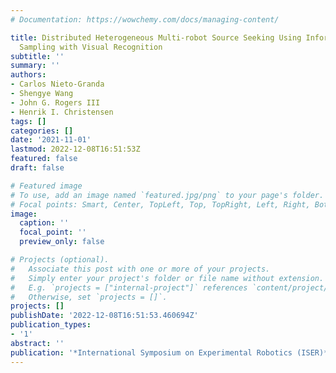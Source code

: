```yaml
---
# Documentation: https://wowchemy.com/docs/managing-content/

title: Distributed Heterogeneous Multi-robot Source Seeking Using Information Based
  Sampling with Visual Recognition
subtitle: ''
summary: ''
authors:
- Carlos Nieto-Granda
- Shengye Wang
- John G. Rogers III
- Henrik I. Christensen
tags: []
categories: []
date: '2021-11-01'
lastmod: 2022-12-08T16:51:53Z
featured: false
draft: false

# Featured image
# To use, add an image named `featured.jpg/png` to your page's folder.
# Focal points: Smart, Center, TopLeft, Top, TopRight, Left, Right, BottomLeft, Bottom, BottomRight.
image:
  caption: ''
  focal_point: ''
  preview_only: false

# Projects (optional).
#   Associate this post with one or more of your projects.
#   Simply enter your project's folder or file name without extension.
#   E.g. `projects = ["internal-project"]` references `content/project/deep-learning/index.md`.
#   Otherwise, set `projects = []`.
projects: []
publishDate: '2022-12-08T16:51:53.460694Z'
publication_types:
- '1'
abstract: ''
publication: '*International Symposium on Experimental Robotics (ISER)*'
---
```

